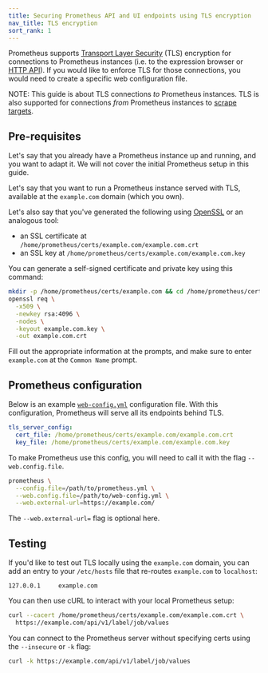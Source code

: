 ```yaml
---
title: Securing Prometheus API and UI endpoints using TLS encryption
nav_title: TLS encryption
sort_rank: 1
---
```


Prometheus supports [Transport Layer Security](https://en.wikipedia.org/wiki/Transport_Layer_Security) (TLS) encryption for connections to Prometheus instances (i.e. to the expression browser or [HTTP API](/docs/prometheus/latest/querying/api/)). If you would like to enforce TLS for those connections, you would need to create a specific web configuration file.

NOTE: This guide is about TLS connections *to* Prometheus instances. TLS is also supported for connections *from* Prometheus instances to [scrape targets](/docs/prometheus/latest/configuration/configuration/#tls_config).

## Pre-requisites

Let's say that you already have a Prometheus instance up and running, and you
want to adapt it. We will not cover the initial Prometheus setup in this guide.

Let's say that you want to run a Prometheus instance served with TLS, available at the `example.com` domain (which you own).

Let's also say that you've generated the following using [OpenSSL](https://www.digitalocean.com/community/tutorials/openssl-essentials-working-with-ssl-certificates-private-keys-and-csrs) or an analogous tool:

* an SSL certificate at `/home/prometheus/certs/example.com/example.com.crt`
* an SSL key at `/home/prometheus/certs/example.com/example.com.key`

You can generate a self-signed certificate and private key using this command:

```bash
mkdir -p /home/prometheus/certs/example.com && cd /home/prometheus/certs/certs/example.com
openssl req \
  -x509 \
  -newkey rsa:4096 \
  -nodes \
  -keyout example.com.key \
  -out example.com.crt
```

Fill out the appropriate information at the prompts, and make sure to enter `example.com` at the `Common Name` prompt.

## Prometheus configuration

Below is an example [`web-config.yml`](https://prometheus.io/docs/prometheus/latest/configuration/https/) configuration file. With this configuration, Prometheus will serve all its endpoints behind TLS.

```yaml
tls_server_config:
  cert_file: /home/prometheus/certs/example.com/example.com.crt
  key_file: /home/prometheus/certs/example.com/example.com.key
```

To make Prometheus use this config, you will need to call it with the flag
`--web.config.file`.


```bash
prometheus \
  --config.file=/path/to/prometheus.yml \
  --web.config.file=/path/to/web-config.yml \
  --web.external-url=https://example.com/
```

The `--web.external-url=` flag is optional here.

## Testing

If you'd like to test out TLS locally using the `example.com` domain, you can add an entry to your `/etc/hosts` file that re-routes `example.com` to `localhost`:

```
127.0.0.1     example.com
```

You can then use cURL to interact with your local Prometheus setup:

```bash
curl --cacert /home/prometheus/certs/example.com/example.com.crt \
  https://example.com/api/v1/label/job/values
```

You can connect to the Prometheus server without specifying certs using the `--insecure` or `-k` flag:

```bash
curl -k https://example.com/api/v1/label/job/values
```
